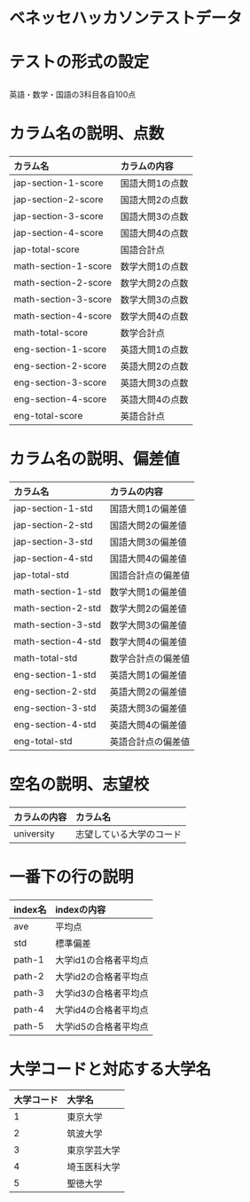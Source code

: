 # ベネッセハッカソンテストデータ<h1>

# テストの形式の設定<h2>

英語・数学・国語の3科目各自100点

# カラム名の説明、点数<h3>
|カラム名|カラムの内容|
|:---|:----|
|jap-section-1-score|国語大問1の点数|
|jap-section-2-score|国語大問2の点数|
|jap-section-3-score|国語大問3の点数|
|jap-section-4-score|国語大問4の点数|
|jap-total-score|国語合計点|
|math-section-1-score|数学大問1の点数|
|math-section-2-score|数学大問2の点数|
|math-section-3-score|数学大問3の点数|
|math-section-4-score|数学大問4の点数|
|math-total-score|数学合計点|
|eng-section-1-score|英語大問1の点数|
|eng-section-2-score|英語大問2の点数|
|eng-section-3-score|英語大問3の点数|
|eng-section-4-score|英語大問4の点数|
|eng-total-score|英語合計点|

# カラム名の説明、偏差値<h3>
|カラム名|カラムの内容|
|:---|:---|
|jap-section-1-std|国語大問1の偏差値|
|jap-section-2-std|国語大問2の偏差値|
|jap-section-3-std|国語大問3の偏差値|
|jap-section-4-std|国語大問4の偏差値|
|jap-total-std|国語合計点の偏差値|
|math-section-1-std|数学大問1の偏差値|
|math-section-2-std|数学大問2の偏差値|
|math-section-3-std|数学大問3の偏差値|
|math-section-4-std|数学大問4の偏差値|
|math-total-std|数学合計点の偏差値
|eng-section-1-std|英語大問1の偏差値|
|eng-section-2-std|英語大問2の偏差値|
|eng-section-3-std|英語大問3の偏差値|
|eng-section-4-std|英語大問4の偏差値|
|eng-total-std|英語合計点の偏差値|

# 空名の説明、志望校<h3>
|カラムの内容|カラム名|
|:---|:---|
|university|志望している大学のコード|

# 一番下の行の説明<h3>
|index名|indexの内容|
|:---|:----|
|ave|平均点|
|std|標準偏差|
|path-1|大学id1の合格者平均点|
|path-2|大学id2の合格者平均点|
|path-3|大学id3の合格者平均点|
|path-4|大学id4の合格者平均点|
|path-5|大学id5の合格者平均点|

# 大学コードと対応する大学名
|大学コード|大学名|
|:---|:---|
|1|東京大学|
|2|筑波大学|
|3|東京学芸大学|
|4|埼玉医科大学|
|5|聖徳大学|